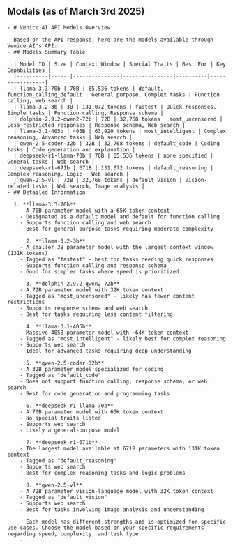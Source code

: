 ## Modals (as of March 3rd 2025)
	- # Venice AI API Models Overview
	  
	  Based on the API response, here are the models available through Venice AI's API:
	- ## Models Summary Table
	  
	  | Model ID | Size | Context Window | Special Traits | Best For | Key Capabilities |
	  |----------|------|---------------|----------------|----------|-----------------|
	  | llama-3.3-70b | 70B | 65,536 tokens | default, function_calling_default | General purpose, Complex tasks | Function calling, Web search |
	  | llama-3.2-3b | 3B | 131,072 tokens | fastest | Quick responses, Simple tasks | Function calling, Response schema |
	  | dolphin-2.9.2-qwen2-72b | 72B | 32,768 tokens | most_uncensored | Less restricted responses | Response schema, Web search |
	  | llama-3.1-405b | 405B | 63,920 tokens | most_intelligent | Complex reasoning, Advanced tasks | Web search |
	  | qwen-2.5-coder-32b | 32B | 32,768 tokens | default_code | Coding tasks | Code generation and explanation |
	  | deepseek-r1-llama-70b | 70B | 65,536 tokens | none specified | General tasks | Web search |
	  | deepseek-r1-671b | 671B | 131,072 tokens | default_reasoning | Complex reasoning, Logic | Web search |
	  | qwen-2.5-vl | 72B | 32,768 tokens | default_vision | Vision-related tasks | Web search, Image analysis |
	- ## Detailed Information
	  
	  1. **llama-3.3-70b**
		- A 70B parameter model with a 65K token context
		- Designated as a default model and default for function calling
		- Supports function calling and web search
		- Best for general purpose tasks requiring moderate complexity
		  
		  2. **llama-3.2-3b**
		- A smaller 3B parameter model with the largest context window (131K tokens)
		- Tagged as "fastest" - best for tasks needing quick responses
		- Supports function calling and response schema
		- Good for simpler tasks where speed is prioritized
		  
		  3. **dolphin-2.9.2-qwen2-72b**
		- A 72B parameter model with 32K token context
		- Tagged as "most_uncensored" - likely has fewer content restrictions
		- Supports response schema and web search
		- Best for tasks requiring less content filtering
		  
		  4. **llama-3.1-405b**
		- Massive 405B parameter model with ~64K token context
		- Tagged as "most_intelligent" - likely best for complex reasoning
		- Supports web search
		- Ideal for advanced tasks requiring deep understanding
		  
		  5. **qwen-2.5-coder-32b**
		- A 32B parameter model specialized for coding
		- Tagged as "default_code"
		- Does not support function calling, response schema, or web search
		- Best for code generation and programming tasks
		  
		  6. **deepseek-r1-llama-70b**
		- A 70B parameter model with 65K token context
		- No special traits listed
		- Supports web search
		- Likely a general-purpose model
		  
		  7. **deepseek-r1-671b**
		- The largest model available at 671B parameters with 131K token context
		- Tagged as "default_reasoning"
		- Supports web search
		- Best for complex reasoning tasks and logic problems
		  
		  8. **qwen-2.5-vl**
		- A 72B parameter vision-language model with 32K token context
		- Tagged as "default_vision"
		- Supports web search
		- Best for tasks involving image analysis and understanding
		  
		  Each model has different strengths and is optimized for specific use cases. Choose the model based on your specific requirements regarding speed, complexity, and task type.
		-